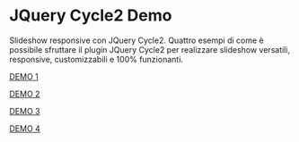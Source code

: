 JQuery Cycle2 Demo
==================

Slideshow responsive con JQuery Cycle2.
Quattro esempi di come è possibile sfruttare il plugin JQuery Cycle2 per realizzare slideshow versatili, responsive, customizzabili e 100% funzionanti.


[DEMO 1](http://www.giuseppegarbin.com/demo/esempio/slidesow-responsive-con-jquery-cycle2-demo-1)

[DEMO 2](http://www.giuseppegarbin.com/demo/esempio/slidesow-responsive-con-jquery-cycle2-demo-2)

[DEMO 3](http://www.giuseppegarbin.com/demo/esempio/slidesow-responsive-con-jquery-cycle2-demo-3)

[DEMO 4](http://www.giuseppegarbin.com/demo/esempio/slidesow-responsive-con-jquery-cycle2-demo-4)
